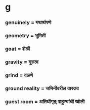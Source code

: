 # g

### genuinely = यथार्थपणे

### geometry = भूमिती

### goat = शेळी

### gravity = गुरुत्व

### grind = दळणे

### ground reality = जमिनीवरील वास्तव

### guest room = अतिथीगृह;पाहुण्यांची खोली

